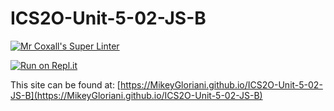 # ICS2O-Unit-5-02-JS-B

[![Mr Coxall's Super Linter](https://github.com/MikeyGloriani/ICS2O-Unit-5-02-JS-B/workflows/Mr%20Coxall's%20Super%20Linter/badge.svg)](https://github.com/MikeyGloriani/ICS2O-Unit-5-02-JS-B/actions/)

[![Run on Repl.it](https://repl.it/badge/github/MikeyGloriani/ICS2O-Unit-5-02-JS-B)](https://repl.it/github/MikeyGloriani/ICS2O-Unit-5-02-JS-B)

This site can be found at: [https://MikeyGloriani.github.io/ICS2O-Unit-5-02-JS-B](https://MikeyGloriani.github.io/ICS2O-Unit-5-02-JS-B)

